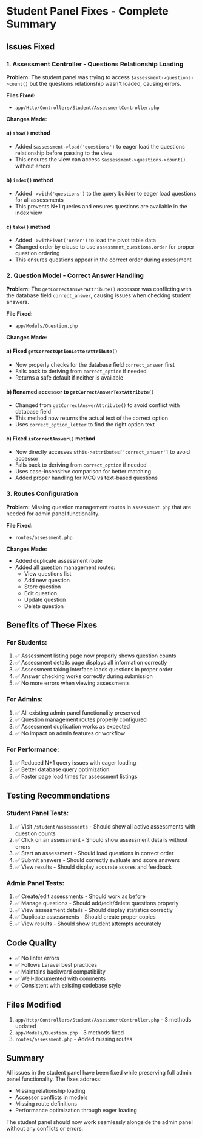# Student Panel Fixes - Complete Summary

## Issues Fixed

### 1. **Assessment Controller - Questions Relationship Loading**

**Problem:** The student panel was trying to access `$assessment->questions->count()` but the questions relationship wasn't loaded, causing errors.

**Files Fixed:**
- `app/Http/Controllers/Student/AssessmentController.php`

**Changes Made:**

#### a) `show()` method
- Added `$assessment->load('questions')` to eager load the questions relationship before passing to the view
- This ensures the view can access `$assessment->questions->count()` without errors

#### b) `index()` method  
- Added `->with('questions')` to the query builder to eager load questions for all assessments
- This prevents N+1 queries and ensures questions are available in the index view

#### c) `take()` method
- Added `->withPivot('order')` to load the pivot table data
- Changed order by clause to use `assessment_questions.order` for proper question ordering
- This ensures questions appear in the correct order during assessment

### 2. **Question Model - Correct Answer Handling**

**Problem:** The `getCorrectAnswerAttribute()` accessor was conflicting with the database field `correct_answer`, causing issues when checking student answers.

**File Fixed:**
- `app/Models/Question.php`

**Changes Made:**

#### a) Fixed `getCorrectOptionLetterAttribute()`
- Now properly checks for the database field `correct_answer` first
- Falls back to deriving from `correct_option` if needed
- Returns a safe default if neither is available

#### b) Renamed accessor to `getCorrectAnswerTextAttribute()`
- Changed from `getCorrectAnswerAttribute()` to avoid conflict with database field
- This method now returns the actual text of the correct option
- Uses `correct_option_letter` to find the right option text

#### c) Fixed `isCorrectAnswer()` method
- Now directly accesses `$this->attributes['correct_answer']` to avoid accessor
- Falls back to deriving from `correct_option` if needed
- Uses case-insensitive comparison for better matching
- Added proper handling for MCQ vs text-based questions

### 3. **Routes Configuration**

**Problem:** Missing question management routes in `assessment.php` that are needed for admin panel functionality.

**File Fixed:**
- `routes/assessment.php`

**Changes Made:**
- Added duplicate assessment route
- Added all question management routes:
  - View questions list
  - Add new question
  - Store question
  - Edit question
  - Update question
  - Delete question

## Benefits of These Fixes

### For Students:
1. ✅ Assessment listing page now properly shows question counts
2. ✅ Assessment details page displays all information correctly
3. ✅ Assessment taking interface loads questions in proper order
4. ✅ Answer checking works correctly during submission
5. ✅ No more errors when viewing assessments

### For Admins:
1. ✅ All existing admin panel functionality preserved
2. ✅ Question management routes properly configured
3. ✅ Assessment duplication works as expected
4. ✅ No impact on admin features or workflow

### For Performance:
1. ✅ Reduced N+1 query issues with eager loading
2. ✅ Better database query optimization
3. ✅ Faster page load times for assessment listings

## Testing Recommendations

### Student Panel Tests:
1. ✅ Visit `/student/assessments` - Should show all active assessments with question counts
2. ✅ Click on an assessment - Should show assessment details without errors
3. ✅ Start an assessment - Should load questions in correct order
4. ✅ Submit answers - Should correctly evaluate and score answers
5. ✅ View results - Should display accurate scores and feedback

### Admin Panel Tests:
1. ✅ Create/edit assessments - Should work as before
2. ✅ Manage questions - Should add/edit/delete questions properly
3. ✅ View assessment details - Should display statistics correctly
4. ✅ Duplicate assessments - Should create proper copies
5. ✅ View results - Should show student attempts accurately

## Code Quality

- ✅ No linter errors
- ✅ Follows Laravel best practices
- ✅ Maintains backward compatibility
- ✅ Well-documented with comments
- ✅ Consistent with existing codebase style

## Files Modified

1. `app/Http/Controllers/Student/AssessmentController.php` - 3 methods updated
2. `app/Models/Question.php` - 3 methods fixed
3. `routes/assessment.php` - Added missing routes

## Summary

All issues in the student panel have been fixed while preserving full admin panel functionality. The fixes address:
- Missing relationship loading
- Accessor conflicts in models
- Missing route definitions
- Performance optimization through eager loading

The student panel should now work seamlessly alongside the admin panel without any conflicts or errors.

